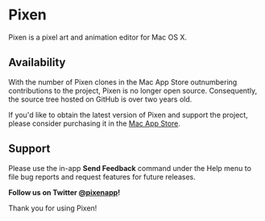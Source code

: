 Pixen
=====

Pixen is a pixel art and animation editor for Mac OS X.

Availability
------------

With the number of Pixen clones in the Mac App Store outnumbering contributions to the project, Pixen is no longer open source. Consequently, the source tree hosted on GitHub is over two years old.

If you'd like to obtain the latest version of Pixen and support the project, please consider purchasing it in the [Mac App Store](http://itunes.apple.com/us/app/pixen/id525180431?mt=12).

Support
-------

Please use the in-app **Send Feedback** command under the Help menu to file bug reports and request features for future releases.

**Follow us on Twitter [@pixenapp](http://twitter.com/pixenapp)!**

Thank you for using Pixen!
